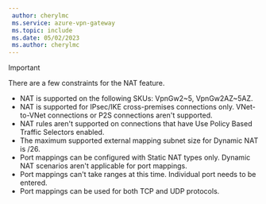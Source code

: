 ```yaml
---
 author: cherylmc
 ms.service: azure-vpn-gateway
 ms.topic: include
 ms.date: 05/02/2023
 ms.author: cherylmc
---
```


> [!IMPORTANT]
> There are a few constraints for the NAT feature.

* NAT is supported on the following SKUs: VpnGw2~5, VpnGw2AZ~5AZ.
* NAT is supported for IPsec/IKE cross-premises connections only. VNet-to-VNet connections or P2S connections aren't supported.
* NAT rules aren't supported on connections that have Use Policy Based Traffic Selectors enabled.
* The maximum supported external mapping subnet size for Dynamic NAT is /26.
* Port mappings can be configured with Static NAT types only. Dynamic NAT scenarios aren't applicable for port mappings.
* Port mappings can't take ranges at this time. Individual port needs to be entered.
* Port mappings can be used for both TCP and UDP protocols.